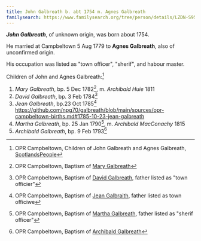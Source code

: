 ```yaml
---
title: John Galbreath b. abt 1754 m. Agnes Galbreath
familysearch: https://www.familysearch.org/tree/person/details/LZDN-S95
---
```

***John Galbreath***, of unknown origin, was born about 1754.

He married at Campbeltown 5 Aug 1779 to **Agnes Galbreath**, also of unconfirmed origin.

His occupation was listed as "town officer", "sherif", and habour master.

Children of John and Agnes Galbreath:[^children]

1. *Mary Galbreath*, bp. 5 Dec 1782[^mary-birth], m. *Archibald Huie* 1811
2. *David Galbreath*, bp. 3 Feb 1784[^david-birth]
3. *Jean Galbreath*, bp.23 Oct 1785[^jean-birth]
 https://github.com/npg70/galbreath/blob/main/sources/opr-campbeltown-births.md#1785-10-23-jean-galbreath
4. *Martha Galbreath*, bp. 25 Jan 1790[^martha-birth], m. *Archibald MacConachy* 1815
5. *Archibald Galbreath*, bp. 9 Feb 1793[^archibald-birth]

[^children]: OPR Campbeltown, Children of John Galbreath and Agnes Galbreath, [ScotlandsPeople](https://www.scotlandspeople.gov.uk/record-results?search_type=people&event=%28B%20OR%20C%20OR%20S%29&record_type%5B0%5D=opr_births&church_type=Old%20Parish%20Registers&dl_cat=church&dl_rec=church-births-baptisms&surname=Galbreath&surname_so=soundex&forename_so=starts&from_year=1778&to_year=1795&parent_names=john%20galbreath&parent_names_so=exact&parent_name_two=agnes%20galbreath&parent_name_two_so=exact&record=Church%20of%20Scotland%20%28old%20parish%20registers%29%20Roman%20Catholic%20Church%20Other%20churches&sort=asc&order=Date&field=year)

[^mary-birth]: OPR Campbeltown, Baptism of [Mary Galbreath](/sources/opr-campbeltown-births.md#1782-05-12-mary-galbreath)

[^david-birth]: OPR Campbeltown, Baptism of [David Galbreath](/sources/opr-campbeltown-births.md#1784-02-03-david-galbreath), father listed as "town officier"

[^jean-birth]: OPR Campbeltown, Baptism of [Jean Galbraith](/sources/opr-campbeltown-births.md#1785-10-23-jean-galbreath), father listed as town officiwe

[^martha-birth]: OPR Campbeltown, Baptism of [Martha Galbreath](/sources/opr-campbeltown-births.md#1790-01-25-martha-galbreath), father listed as "sherif officer"

[^archibald-birth]: OPR Campbeltown, Baptism of [Archibald Galbreath](/sources/opr-campbeltown-births.md#1793-02-09-archibald-galbreath)

